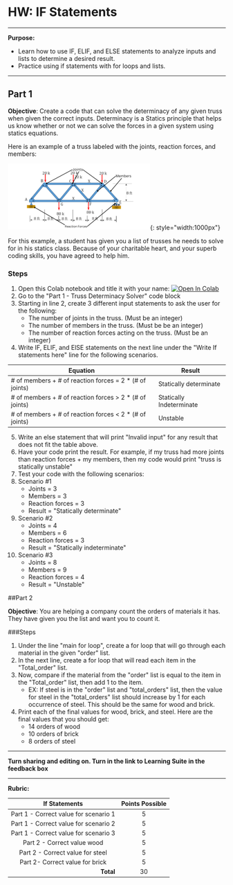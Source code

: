 # HW: IF Statements
---
**Purpose:** 
- Learn how to use IF, ELIF, and ELSE statements to analyze inputs and lists to determine a desired result.
- Practice using if statements with for loops and lists.

---
## Part 1

**Objective**: Create a code that can solve the determinacy of any given truss when given the correct inputs. Determinacy is a Statics principle that helps us know whether or not we can solve the forces in a given system using statics equations.

Here is an example of a truss labeled with the joints, reaction forces, and members:

![TRUSS_ANALYSES.png](images/TRUSS_ANALYSES.png){: style="width:1000px"}

For this example, a student has given you a list of trusses he needs to solve for in his statics class. Because of your charitable heart, and your superb coding skills, you have agreed to help him.

### Steps
1. Open this Colab notebook and title it with your name: <a href="https://colab.research.google.com/github/byu-cce270/content/blob/main/2_4_%5Byour_name%5D_IF_Statements_.ipynb" target="_blank"><img src="https://colab.research.google.com/assets/colab-badge.svg" alt="Open In Colab"/></a>
2. Go to the "Part 1 - Truss Determinacy Solver" code block
3. Starting in line 2, create 3 different input statements to ask the user for the following:
    - The number of joints in the truss. (Must be an integer)
    - The number of members in the truss. (Must be be an integer)
    - The number of reaction forces acting on the truss. (Must be an integer)
4. Write IF, ELIF, and ElSE statements on the next line under the "Write If statements here" line for the following scenarios. 

  | Equation      | Result                                |
   |----------|--------------------------------------|
   | # of members + # of reaction forces = 2 * (# of joints) | Statically determinate |
   | # of members + # of reaction forces > 2 * (# of joints) | Statically Indeterminate |
   | # of members + # of reaction forces < 2 * (# of joints) | Unstable |

5. Write an else statement that will print "Invalid input" for any result that does not fit the table above.
6. Have your code print the result. For example, if my truss had more joints than reaction forces + my members, then my code would print "truss is statically unstable"
7. Test your code with the following scenarios:
8. Scenario #1
    - Joints = 3
    - Members = 3
    - Reaction forces = 3
    - Result = "Statically determinate"
10. Scenario #2
    - Joints = 4 
    - Members = 6
    - Reaction forces = 3
    - Result = "Statically indeterminate"
11. Scenario #3
    - Joints = 8
    - Members = 9
    - Reaction forces = 4
    - Result = "Unstable"

##Part 2

**Objective**:  You are helping a company count the orders of materials it has. They have given you the list and want you to count it.

###Steps
1. Under the line "main for loop", create a for loop that will go through each material in the given "order" list.
2. In the next line, create a for loop that will read each item in the "Total_order" list.
3. Now, compare if the material from the "order" list is equal to the item in the "Total_order" list, then add 1 to the item.
    - EX: If steel is in the "order" list and "total_orders" list, then the value for steel in the "total_orders" list should increase by 1 for each occurrence of steel. This should be the same for wood and brick.
4. Print each of the final values for wood, brick, and steel. Here are the final values that you should get:
    - 14 orders of wood
    - 10 orders of brick
    - 8 orders of steel

---

**Turn sharing and editing on. Turn in the link to Learning Suite in the feedback box**

---

**Rubric:**

|                                               If Statements                                                     | Points Possible |
|:-------------------------------------------------------------------------------------------------------:|:---------------:|
|                         Part 1 - Correct value for scenario 1                                           |        5        |
|                          Part 1 - Correct value for scenario 2                                          |        5        |
|                          Part 1 - Correct value for scenario 3                                          |        5        |
|                           Part 2 - Correct value wood                                                   |        5        |
|                            Part 2 - Correct value for steel                                             |        5        |
|                               Part 2- Correct value for brick                                           |        5        |
|                             <div style="text-align: right">**Total**</div>                              |       30        |
